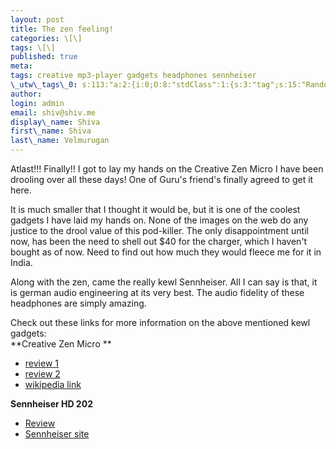 ```yaml
---
layout: post
title: The zen feeling!
categories: \[\]
tags: \[\]
published: true
meta:
tags: creative mp3-player gadgets headphones sennheiser
\_utw\_tags\_0: s:113:"a:2:{i:0;O:8:"stdClass":1:{s:3:"tag";s:15:"Random-Thoughts";}i:1;O:8:"stdClass":1:{s:3:"tag";s:10:"Technology";}}";
author:
login: admin
email: shiv@shiv.me
display\_name: Shiva
first\_name: Shiva
last\_name: Velmurugan
---
```


Atlast!!! Finally!! I got to lay my hands on the Creative Zen Micro I have been drooling over all these days! One of Guru's friend's finally agreed to get it here.

It is much smaller that I thought it would be, but it is one of the coolest gadgets I have laid my hands on. None of the images on the web do any justice to the drool value of this pod-killer. The only disappointment until now, has been the need to shell out $40 for the charger, which I haven't bought as of now. Need to find out how much they would fleece me for it in India.

Along with the zen, came the really kewl Sennheiser. All I can say is that, it is german audio engineering at its very best. The audio fidelity of these headphones are simply amazing.

Check out these links for more information on the above mentioned kewl gadgets:  
**Creative Zen Micro **

* [review 1][0]
* [review 2][1]
* [wikipedia link][2]

**Sennheiser HD 202**

* [Review][3]
* [Sennheiser site][4]


[0]: http://www.dvhardware.net/review71_zen-micro.html
[1]: http://www.everythingusb.com/hardware/index/Creative_Zen_Micro_5GB.htm
[2]: http://en.wikipedia.org/wiki/Creative_Zen#Zen_Micro_Photo
[3]: http://www.comparestoreprices.co.uk/headphones/sennheiser-hd202.asp
[4]: http://www.sennheiserusa.com/newsite/productdetail.asp?transid=005176